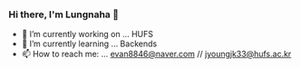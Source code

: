 ### Hi there, I'm Lungnaha 👋


- 🔭 I’m currently working on ... HUFS
- 🌱 I’m currently learning ... Backends
- 📫 How to reach me: ... evan8846@naver.com // jyoungjk33@hufs.ac.kr
